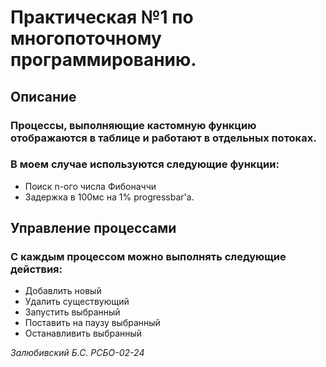 # **Практическая №1 по многопоточному программированию.**

## **Описание**

### Процессы, выполняющие кастомную функцию отображаются в таблице и работают в отдельных потоках. 

### В моем случае используются следующие функции: 
* Поиск n-ого числа Фибоначчи
* Задержка в 100мс на 1% progressbar'а.

## **Управление процессами**

### **С каждым процессом можно выполнять следующие действия:**
* Добавлить новый
* Удалить существующий
* Запустить выбранный
* Поставить на паузу выбранный
* Останавливить выбранный

_Залюбивский Б.С. РСБО-02-24_
